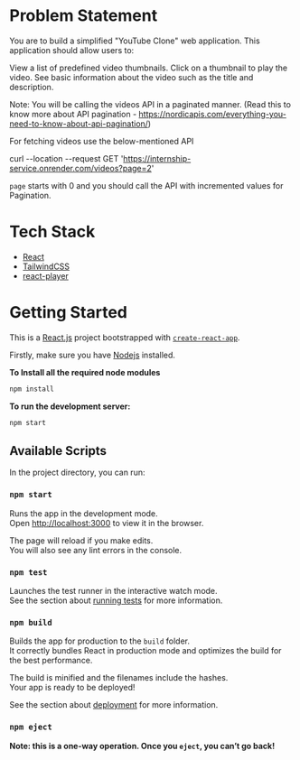 # Problem Statement

You are to build a simplified "YouTube Clone" web application. This application should allow users to:

View a list of predefined video thumbnails.
Click on a thumbnail to play the video.
See basic information about the video such as the title and description.

Note: You will be calling the videos API in a paginated manner.
(Read this to know more about API pagination - https://nordicapis.com/everything-you-need-to-know-about-api-pagination/)

For fetching videos use the below-mentioned API

curl --location --request GET 'https://internship-service.onrender.com/videos?page=2'

`page` starts with 0 and you should call the API with incremented values for Pagination.

# Tech Stack

- [React](https://react.dev/)
- [TailwindCSS](https://tailwindcss.com/)
- [react-player](https://www.npmjs.com/package/react-player)

# Getting Started

This is a [React.js](https://react.dev/) project bootstrapped with [`create-react-app`](https://github.com/facebook/create-react-app).

Firstly, make sure you have [Nodejs](https://nodejs.org/en) installed.

**To Install all the required node modules**

```bash
npm install
```

**To run the development server:**

```bash
npm start
```

## Available Scripts

In the project directory, you can run:

### `npm start`

Runs the app in the development mode.\
Open [http://localhost:3000](http://localhost:3000) to view it in the browser.

The page will reload if you make edits.\
You will also see any lint errors in the console.

### `npm test`

Launches the test runner in the interactive watch mode.\
See the section about [running tests](https://facebook.github.io/create-react-app/docs/running-tests) for more information.

### `npm build`

Builds the app for production to the `build` folder.\
It correctly bundles React in production mode and optimizes the build for the best performance.

The build is minified and the filenames include the hashes.\
Your app is ready to be deployed!

See the section about [deployment](https://facebook.github.io/create-react-app/docs/deployment) for more information.

### `npm eject`

**Note: this is a one-way operation. Once you `eject`, you can’t go back!**
